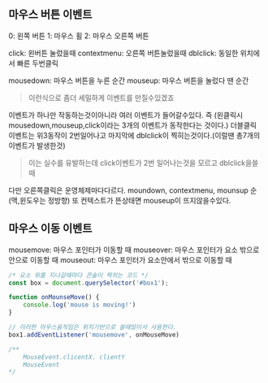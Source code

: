 ## 마우스 버튼 이벤트
0: 왼쪽 버튼
1: 마우스 휠
2: 마우스 오른쪽 버튼

click: 왼버튼 눌렀을때
contextmenu: 오른쪽 버튼눌렀을때
dblclick: 동일한 위치에서 빠른 두번클릭

mousedown: 마우스 버튼을 누른 순간
mouseup: 마우스 버튼을 눌렀다 땐 순간
> 이런식으로 좀더 세밀하게 이벤트를 만질수있겠죠

이벤트가 하나만 작동하는것이아니라 여러 이벤트가 들어갈수있다. 즉 (왼클릭시 mousedown,mouseup,click이라는 3개의 이벤트가 동작한다는 것이다.)
더블클릭 이벤트는 위3동작이 2번일어나고 마지막에 dblclick이 찍히는것이다.(이럴땐 총7개의 이벤트가 발생한것)
>이는 실수를 유발하는데 click이벤트가 2번 일어나는것을 모르고 dblclick을쓸때

다만 오른쪽클릭은 운영체제마다다르다.
moundown, contextmenu, mounsup 순(맥,윈도우는 정방향)
또 컨텍스트가 뜬상태면 mouseup이 뜨지않을수있다.

## 마우스 이동 이벤트
mousemove: 마우스 포인터가 이동할 때
mouseover: 마우스 포인터가 요소 밖으로 안으로 이동할 때
mouseout: 마우스 포인터가 요소안에서 밖으로 이동할 때
```js
/* 요소 위를 지나갈때마다 콘솔이 찍히는 코드 */
const box = document.querySelector('#box1');

function onMounseMove() {
	console.log('mouse is moving!')
}

// 이러한 마우스움직임은 위치기반으로 쓸때많이서 사용한다.
box1.addEventListener('mousemove', onMouseMove)

/**
	MouseEvent.clicentX. clientY
	MouseEvent
*/


```


